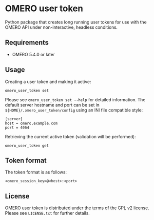 # OMERO user token

Python package that creates long running user tokens for use with the OMERO
API under non-interactive, headless conditions.

## Requirements

* OMERO 5.4.0 or later


## Usage

Creating a user token and making it active:

    omero_user_token set

Please see `omero_user_token set --help` for detailed information.  The
default server hostname and port can be set in
`${HOME}/.omero_user_token/config` using an INI file compatible style:

    [server]
    host = omero.example.com
    port = 4064

Retrieving the current active token (validation will be performed):

    omero_user_token get

## Token format

The token format is as follows:

    <omero_session_key>@<host>:<port>

## License

OMERO user token is distributed under the terms of the GPL v2 license.
Please see `LICENSE.txt` for further details.

